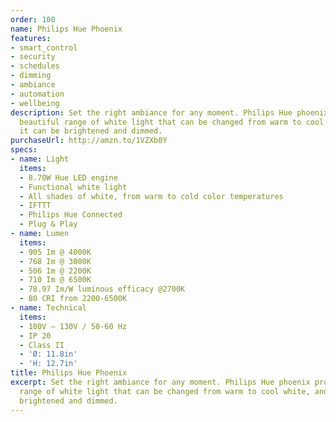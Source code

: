 ```yaml
---
order: 100
name: Philips Hue Phoenix
features:
- smart_control
- security
- schedules
- dimming
- ambiance
- automation
- wellbeing
description: Set the right ambiance for any moment. Philips Hue phoenix produces a
  beautiful range of white light that can be changed from warm to cool white, and
  it can be brightened and dimmed.
purchaseUrl: http://amzn.to/1VZXb0Y
specs:
- name: Light
  items:
  - 8.70W Hue LED engine
  - Functional white light
  - All shades of white, from warm to cold color temperatures
  - IFTTT
  - Philips Hue Connected
  - Plug & Play
- name: Lumen
  items:
  - 905 Im @ 4000K
  - 768 Im @ 3000K
  - 506 Im @ 2200K
  - 710 Im @ 6500K
  - 78.97 Im/W luminous efficacy @2700K
  - 80 CRI from 2200-6500K
- name: Technical
  items:
  - 100V – 130V / 50-60 Hz
  - IP 20
  - Class II
  - 'Ø: 11.8in'
  - 'H: 12.7in'
title: Philips Hue Phoenix
excerpt: Set the right ambiance for any moment. Philips Hue phoenix produces a beautiful
  range of white light that can be changed from warm to cool white, and it can be
  brightened and dimmed.
---
```


